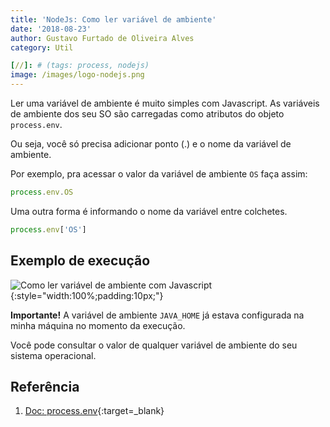```yaml
---
title: 'NodeJs: Como ler variável de ambiente'
date: '2018-08-23'
author: Gustavo Furtado de Oliveira Alves
category: Util

[//]: # (tags: process, nodejs)
image: /images/logo-nodejs.png
---
```


Ler uma variável de ambiente é muito simples com Javascript.
As variáveis de ambiente dos seu SO são carregadas como atributos do objeto `process.env`.

Ou seja, você só precisa adicionar ponto (.) e o nome da variável de ambiente.

Por exemplo, pra acessar o valor da variável de ambiente `OS` faça assim:

```javascript
process.env.OS
```

Uma outra forma é informando o nome da variável entre colchetes.

```javascript
process.env['OS']
```

## Exemplo de execução

![Como ler variável de ambiente com Javascript](/images/ler-variavel-de-ambiente.gif){:style="width:100%;padding:10px;"}

**Importante!** A variável de ambiente `JAVA_HOME` já estava configurada na minha máquina no momento da execução.

Você pode consultar o valor de qualquer variável de ambiente do seu sistema operacional.

## Referência

1. [Doc: process.env](https://nodejs.org/dist/latest-v10.x/docs/api/process.html#process_process_env){:target=\_blank}

